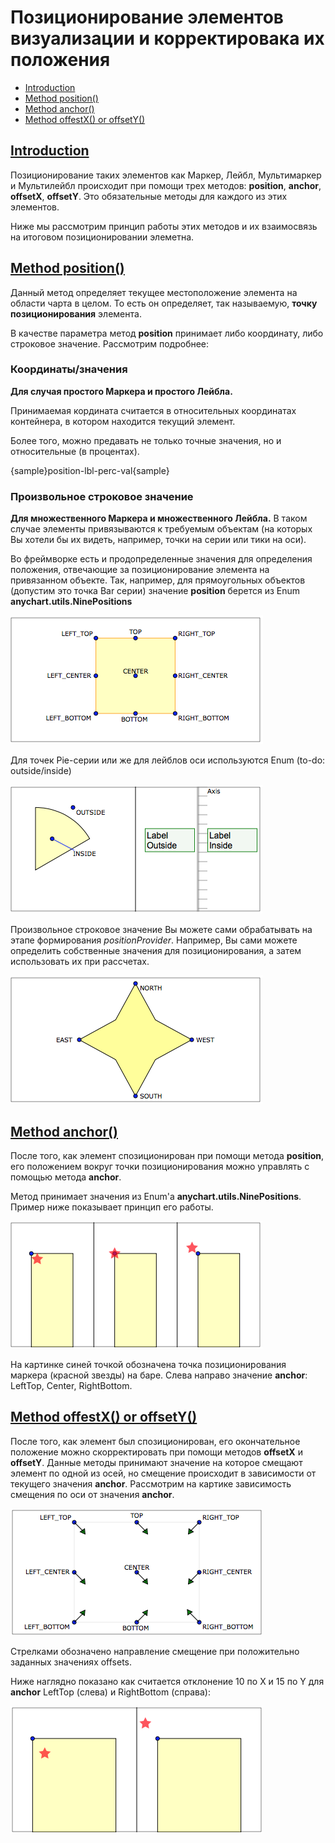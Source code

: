 # Позиционирование элементов визуализации и корректировака их положения #

* [Introduction](#intro)
* [Method position()](#m-position)
* [Method anchor()](#m-anchor)
* [Method offestX() or offsetY()](#m-offsets)

## [Introduction](id:intro)
Позиционирование таких элементов как Маркер, Лейбл, Мультимаркер и Мультилейбл происходит при помощи трех методов: **position**, **anchor**, **offsetX**, **offsetY**.
Это обязательные методы для каждого из этих элементов.
  
Ниже мы рассмотрим принцип работы этих методов и их взаимосвязь на итоговом позиционировании элеметна.

## [Method position()](id:m-position)
Данный метод определяет текущее местоположение элемента на области чарта в целом.
То есть он определяет, так называемую, **точку позиционирования** элемента.

В качестве параметра метод **position** принимает либо координату, либо строковое значение.
Рассмотрим подробнее:

### Координаты/значения
**Для случая простого Маркера и простого Лейбла.**

Принимаемая кордината считается в относительных координатах контейнера, в котором находится текущий элемент.
  
Более того, можно предавать не только точные значения, но и относительные (в процентах).

{sample}position-lbl-perc-val{sample}

### Произвольное строковое значение
**Для множественного Маркера и множественного Лейбла.**
В таком случае элементы привязываются к требуемым объектам (на которых Вы хотели бы их видеть, например, точки на серии или тики на оси).

Во фреймворке есть и продопределенные значения для определения положения, отвечающие за позиционирование элемента на привязанном объекте. 
Так, например, для прямоугольных объектов (допустим это точка Bar серии) значение **position** берется из Enum **anychart.utils.NinePositions**

<script>
var orange = '1 orange 1';
  var path = stage.star5(stage.width() / 2, stage.height() / 2, stage.height() / 3).fill('none').stroke('none');
  var pathBounds = path.getBounds();
  stage.path().fill('yellow 0.3').stroke(orange)
      .moveTo(pathBounds.left, pathBounds.top)
      .lineTo(pathBounds.left + pathBounds.width, pathBounds.top)
      .lineTo(pathBounds.left + pathBounds.width, pathBounds.top + pathBounds.height)
      .lineTo(pathBounds.left, pathBounds.top + pathBounds.height)
      .close();
  stage.text(pathBounds.left - 55, pathBounds.top - 15, 'LEFT_TOP');
  stage.circle(pathBounds.left, pathBounds.top, 3).fill('blue');
  stage.text(pathBounds.left - 78, pathBounds.top + pathBounds.height / 2 - 8, 'LEFT_CENTER');
  stage.circle(pathBounds.left, pathBounds.top + pathBounds.height / 2, 3).fill('blue');
  stage.text(pathBounds.left - 80, pathBounds.top + pathBounds.height, 'LEFT_BOTTOM');
  stage.circle(pathBounds.left, pathBounds.top + pathBounds.height, 3).fill('blue');
  stage.text(pathBounds.left + pathBounds.width / 2 - 10, pathBounds.top - 18, 'TOP');
  stage.circle(pathBounds.left + pathBounds.width / 2, pathBounds.top, 3).fill('blue');
  stage.text(pathBounds.left + pathBounds.width / 2 - 20, pathBounds.top + pathBounds.height / 2 - 15, 'CENTER');
  stage.circle(pathBounds.left + pathBounds.width / 2, pathBounds.top + pathBounds.height / 2, 3).fill('blue');
  stage.text(pathBounds.left + pathBounds.width / 2 - 23, pathBounds.top + pathBounds.height + 2, 'BOTTOM');
  stage.circle(pathBounds.left + pathBounds.width / 2, pathBounds.top + pathBounds.height, 3).fill('blue');
  stage.text(pathBounds.left + pathBounds.width + 5, pathBounds.top - 15, 'RIGHT_TOP');
  stage.circle(pathBounds.left + pathBounds.width, pathBounds.top, 3).fill('blue');
  stage.text(pathBounds.left + pathBounds.width + 5, pathBounds.top + pathBounds.height / 2 - 8, 'RIGHT_CENTER');
  stage.circle(pathBounds.left + pathBounds.width, pathBounds.top + pathBounds.height / 2, 3).fill('blue');
  stage.text(pathBounds.left + pathBounds.width + 5, pathBounds.top + pathBounds.height, 'RIGHT_BOTTOM');
  stage.circle(pathBounds.left + pathBounds.width, pathBounds.top + pathBounds.height, 3).fill('blue');
</script>
![](../images/position_Enum9.png)

Для точек Pie-серии или же для лейблов оси используются Enum (to-do: outside/inside)

<script>
stage.pie(stage.width()/10, 2*stage.height()/3, stage.height()/2, -90, 60)
      .fill('yellow 0.3');
  stage.circle(stage.height()/3, 5*stage.height()/12, 3).fill('blue');
  stage.path()
      .moveTo(stage.height()/3, 5*stage.height()/12)
      .lineTo(stage.height()/2+2, 6*stage.height()/12+2)
      .stroke('blue')
  stage.text(stage.height()/2, 6*stage.height()/12, 'INSIDE');
  stage.circle(stage.height()/2, stage.height()/6, 3).fill('blue');
  stage.text(stage.height()/2+5, stage.height()/6, 'OUTSIDE');
  stage.path()
      .moveTo(stage.width()/2,0)
      .lineTo(stage.width()/2, stage.height());
  stage.path()
      .moveTo(3*stage.width()/4, 0)
      .lineTo(3*stage.width()/4, stage.height())
      .stroke('4 grey .5');
  stage.text(3*stage.width()/4+15, 0, 'Axis');
  var path = stage.path().stroke('grey .8');
  for(var i=0; i<stage.height()/15;i++){
    path.moveTo(3*stage.width()/4, i*15)
        .lineTo(3*stage.width()/4+15, i*15);
  }
  var bg = new anychart.elements.Label().background().fill('green .05').stroke('1 green');
  new anychart.elements.Label()
      .container(stage)
      .width(stage.width()/4 - 20)
      .position([stage.width()/2 + 15, stage.height()/3])
      .background(bg)
      .text('Label\nOutside')
      .fontSize(14)
      .padding(3)
      .draw();
  new anychart.elements.Label()
      .container(stage)
      .width(stage.width()/4 - 20)
      .position([3*stage.width()/4 + 15, stage.height()/3])
      .background(bg)
      .text('Label\nInside')
      .fontSize(14)
      .padding(3)
      .draw();
</script>
![](../images/position_pieAxis.png)

Произвольное строковое значение Вы можете сами обрабатывать на этапе формирования *positionProvider*. Например, Вы сами можете определить собственные значения для позиционирования, а затем использовать их при рассчетах.

<script>
  var star = stage.star4(stage.width()/2, stage.height()/2, stage.height()/2-10).fill('yellow', 0.5);
  var pathBounds = star.getBounds();
  stage.text(pathBounds.left + pathBounds.width/2 + 7, pathBounds.top, 'NORTH');
  stage.circle(pathBounds.left + pathBounds.width/2, pathBounds.top , 3).fill('blue');
  stage.text(pathBounds.left -37, pathBounds.top + pathBounds.height/2 -7, 'EAST');
  stage.circle(pathBounds.left, pathBounds.top + pathBounds.height/2, 3).fill('blue');
  stage.text(pathBounds.left + pathBounds.width + 7, pathBounds.top + pathBounds.height/2 -7, 'WEST');
  stage.circle(pathBounds.left + pathBounds.width, pathBounds.top + pathBounds.height/2, 3).fill('blue');
  stage.text(pathBounds.left + pathBounds.width/2 + 7, pathBounds.top + pathBounds.height -7, 'SOUTH');
  stage.circle(pathBounds.left + pathBounds.width/2, pathBounds.top + pathBounds.height, 3).fill('blue');
</script>
![](../images/position_custom.png)


## [Method anchor()](id:m-anchor)
После того, как элемент спозиционирован при помощи метода **position**, его положением вокруг точки позиционирования можно управлять с помощью метода **anchor**.

Метод принимает значения из Enum'a **anychart.utils.NinePositions**. Пример ниже показывает принцип его работы.

<script>
stage.rect(stage.width() / 12, stage.height() / 4, stage.width() / 6, 3 * stage.height() / 4)
      .fill('yellow .3');
  stage.circle(stage.width() / 12, stage.height() / 4, 3).fill('blue');
  stage.rect(5 * stage.width() / 12, stage.height() / 4, stage.width() / 6, 3 * stage.height() / 4)
      .fill('yellow .3');
  stage.circle(5 * stage.width() / 12, stage.height() / 4, 3).fill('blue');
  stage.rect(9 * stage.width() / 12, stage.height() / 4, stage.width() / 6, 3 * stage.height() / 4)
      .fill('yellow .3');
  stage.circle(9 * stage.width() / 12, stage.height() / 4, 3).fill('blue');
  stage.path()
      .moveTo(stage.width() / 3, 0)
      .lineTo(stage.width() / 3, stage.height())
      .moveTo(2 * stage.width() / 3, 0)
      .lineTo(2 * stage.width() / 3, stage.height());
  new anychart.elements.Marker()
      .position([stage.width() / 12, stage.height() / 4])
      .container(stage)
      .anchor(anychart.utils.NinePositions.LEFT_TOP)
      .type('star5')
      .fill('red .7')
      .draw();
  new anychart.elements.Marker()
      .position([5 * stage.width() / 12, stage.height() / 4])
      .container(stage)
      .anchor(anychart.utils.NinePositions.CENTER)
      .type('star5')
      .fill('red .7')
      .draw();
  new anychart.elements.Marker()
      .position([9 * stage.width() / 12, stage.height() / 4])
      .container(stage)
      .anchor(anychart.utils.NinePositions.RIGHT_BOTTOM)
      .type('star5')
      .fill('red .7')
      .draw();
</script>
![](../images/anchor.png)

На картинке синей точкой обозначена точка позиционирования маркера (красной звезды) на баре.
Слева направо значение **anchor**: LeftTop, Center, RightBottom.

## [Method offestX() or offsetY()](id:m-offsets)

 После того, как элемент был спозиционирован, его окончательное положение можно скорректировать при помощи методов **offsetX** и **offsetY**.
 Данные методы принимают значение на которое смещают элемент по одной из осей, но смещение происходит в зависимости от текущего значения **anchor**. Рассмотрим на картике зависимость смещения по оси от значения **anchor**.
 
 <script>
 var pathBounds = {
  left: stage.width() / 2 - stage.height() / 2,
  top: 20,
  width: stage.height(),
  height: stage.height()-40
};
stage.path().fill('none').stroke('1 grey .2')
    .moveTo(pathBounds.left, pathBounds.top)
    .lineTo(pathBounds.left + pathBounds.width, pathBounds.top)
    .lineTo(pathBounds.left + pathBounds.width, pathBounds.top + pathBounds.height)
    .lineTo(pathBounds.left, pathBounds.top + pathBounds.height)
    .close();
stage.text(pathBounds.left - 55, pathBounds.top - 15, 'LEFT_TOP');
stage.circle(pathBounds.left, pathBounds.top, 3).fill('blue');
stage.triangleUp(pathBounds.left + 15, pathBounds.top + 15, 5)
    .rotateByAnchor(25, acgraph.vector.Anchor.CENTER).fill('green');
stage.path().moveTo(pathBounds.left + 15, pathBounds.top + 15)
    .lineTo(pathBounds.left, pathBounds.top);
stage.text(pathBounds.left - 78, pathBounds.top + pathBounds.height / 2 - 8, 'LEFT_CENTER');
stage.circle(pathBounds.left, pathBounds.top + pathBounds.height / 2, 3).fill('blue');
stage.triangleUp(pathBounds.left + 15, pathBounds.top + pathBounds.height / 2 + 15, 5)
    .rotateByAnchor(25, acgraph.vector.Anchor.CENTER).fill('green');
stage.path().moveTo(pathBounds.left + 15, pathBounds.top + pathBounds.height / 2 + 15)
    .lineTo(pathBounds.left, pathBounds.top + pathBounds.height / 2);
stage.text(pathBounds.left - 80, pathBounds.top + pathBounds.height, 'LEFT_BOTTOM');
stage.circle(pathBounds.left, pathBounds.top + pathBounds.height, 3).fill('blue');
stage.triangleUp(pathBounds.left + 15, pathBounds.top + pathBounds.height - 15, 5)
    .rotateByAnchor(35, acgraph.vector.Anchor.CENTER).fill('green');
stage.path().moveTo(pathBounds.left + 15, pathBounds.top + pathBounds.height - 15)
    .lineTo(pathBounds.left, pathBounds.top + pathBounds.height);
stage.text(pathBounds.left + pathBounds.width / 2 - 10, pathBounds.top - 18, 'TOP');
stage.circle(pathBounds.left + pathBounds.width / 2, pathBounds.top, 3).fill('blue');
stage.triangleUp(pathBounds.left + pathBounds.width / 2 + 15, pathBounds.top + 15, 5)
    .rotateByAnchor(25, acgraph.vector.Anchor.CENTER).fill('green');
stage.path().moveTo(pathBounds.left + pathBounds.width / 2 + 15, pathBounds.top + 15)
    .lineTo(pathBounds.left + pathBounds.width / 2, pathBounds.top);
stage.text(pathBounds.left + pathBounds.width / 2 - 20, pathBounds.top + pathBounds.height / 2 - 15, 'CENTER');
stage.circle(pathBounds.left + pathBounds.width / 2, pathBounds.top + pathBounds.height / 2, 3).fill('blue');
stage.triangleUp(pathBounds.left + pathBounds.width / 2 + 15, pathBounds.top + pathBounds.height / 2 + 15, 5)
    .rotateByAnchor(25, acgraph.vector.Anchor.CENTER).fill('green');
stage.path().moveTo(pathBounds.left + pathBounds.width / 2 + 15, pathBounds.top + pathBounds.height / 2 + 15)
    .lineTo(pathBounds.left + pathBounds.width / 2, pathBounds.top + pathBounds.height / 2);
stage.text(pathBounds.left + pathBounds.width / 2 - 23, pathBounds.top + pathBounds.height + 2, 'BOTTOM');
stage.circle(pathBounds.left + pathBounds.width / 2, pathBounds.top + pathBounds.height, 3).fill('blue');
stage.triangleUp(pathBounds.left + pathBounds.width / 2 + 15, pathBounds.top + pathBounds.height - 15, 5)
    .rotateByAnchor(35, acgraph.vector.Anchor.CENTER).fill('green');
stage.path().moveTo(pathBounds.left + pathBounds.width / 2 + 15, pathBounds.top + pathBounds.height - 15)
    .lineTo(pathBounds.left + pathBounds.width / 2, pathBounds.top + pathBounds.height);
stage.text(pathBounds.left + pathBounds.width + 5, pathBounds.top - 15, 'RIGHT_TOP');
stage.circle(pathBounds.left + pathBounds.width, pathBounds.top, 3).fill('blue');
stage.triangleUp(pathBounds.left + pathBounds.width - 15, pathBounds.top + 15, 5)
    .rotateByAnchor(-25, acgraph.vector.Anchor.CENTER).fill('green');
stage.path().moveTo(pathBounds.left + pathBounds.width - 15, pathBounds.top + 15)
    .lineTo(pathBounds.left + pathBounds.width, pathBounds.top);
stage.text(pathBounds.left + pathBounds.width + 5, pathBounds.top + pathBounds.height / 2 - 8, 'RIGHT_CENTER');
stage.circle(pathBounds.left + pathBounds.width, pathBounds.top + pathBounds.height / 2, 3).fill('blue');
stage.triangleUp(pathBounds.left + pathBounds.width - 15, pathBounds.top + pathBounds.height / 2 + 15, 5)
    .rotateByAnchor(-25, acgraph.vector.Anchor.CENTER).fill('green');
stage.path().moveTo(pathBounds.left + pathBounds.width - 15, pathBounds.top + pathBounds.height / 2 + 15)
    .lineTo(pathBounds.left + pathBounds.width, pathBounds.top + pathBounds.height / 2);
stage.text(pathBounds.left + pathBounds.width + 5, pathBounds.top + pathBounds.height, 'RIGHT_BOTTOM');
stage.circle(pathBounds.left + pathBounds.width, pathBounds.top + pathBounds.height, 3).fill('blue');
stage.triangleUp(pathBounds.left + pathBounds.width - 15, pathBounds.top + pathBounds.height - 15, 5)
    .rotateByAnchor(85, acgraph.vector.Anchor.CENTER).fill('green');
stage.path().moveTo(pathBounds.left + pathBounds.width - 15, pathBounds.top + pathBounds.height - 15)
    .lineTo(pathBounds.left + pathBounds.width, pathBounds.top + pathBounds.height);
 </script>
 ![image](../images/offsetsXY.png)
 
 Стрелками обозначено направление смещение при положительно заданных значениях offsets.
 
 Ниже наглядно показано как считается отклонение 10 по X и 15 по Y для **anchor** LeftTop (слева) и RightBottom (справа):

<script>
stage.rect(stage.width() / 12, stage.height() / 4, stage.width() / 3, 3 * stage.height() / 4)
      .fill('yellow .3');
  stage.circle(stage.width() / 12, stage.height() / 4, 3).fill('blue');
  stage.rect(7 * stage.width() / 12, stage.height() / 4, stage.width() / 3, 3 * stage.height() / 4)
      .fill('yellow .3');
  stage.circle(7 * stage.width() / 12, stage.height() / 4, 3).fill('blue');
  stage.path()
      .moveTo(stage.width() / 2, 0)
      .lineTo(stage.width() / 2, stage.height())
  new anychart.elements.Marker()
      .position([stage.width() / 12, stage.height() / 4])
      .container(stage)
      .anchor(anychart.utils.NinePositions.LEFT_TOP)
      .type('star5')
      .offsetX(10)
      .offsetY(15)
      .fill('red .7')
      .draw();
  new anychart.elements.Marker()
      .position([7 * stage.width() / 12, stage.height() / 4])
      .container(stage)
      .anchor(anychart.utils.NinePositions.RIGHT_BOTTOM)
      .offsetX(10)
      .offsetY(15)
      .type('star5')
      .fill('red .7')
      .draw();
</script>
![](../images/offsets_positive.png)

